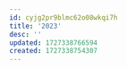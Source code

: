 ```yaml
---
id: cyjg2pr9blmc62o08wkqi7h
title: '2023'
desc: ''
updated: 1727338766594
created: 1727338754307
---
```

